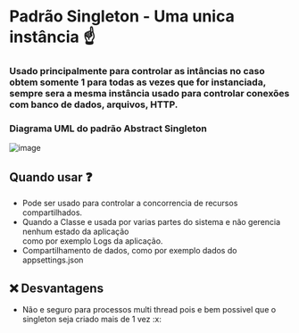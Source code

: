 # Padrão Singleton - Uma unica instância :point_up:

<h3>Usado principalmente para controlar as intâncias no caso obtem somente 1 para todas as vezes que for instanciada,
sempre sera a mesma instância usado para controlar conexões com banco de dados, arquivos, HTTP.</h3>

<h3>Diagrama UML do padrão Abstract Singleton</h3>

![image](https://arquivo.devmedia.com.br/artigos/Higor_Medeiros/PadraoSingleton/PadraoSingleton_Java1.jpg)

## Quando usar :question: 

<ul>
  <li>Pode ser usado para controlar a concorrencia de recursos compartilhados.</li>
  <li>Quando a Classe e usada por varias partes do sistema e não gerencia nenhum estado da aplicação <br>
  como por exemplo Logs da aplicação.</li>
  <li>Compartilhamento de dados, como por exemplo dados do appsettings.json</li>
</ul>

## :x: Desvantagens

<ul>
   <li>Não e seguro para processos multi thread pois e bem possivel que o singleton seja criado mais de 1 vez :x: </li>
</ul>
